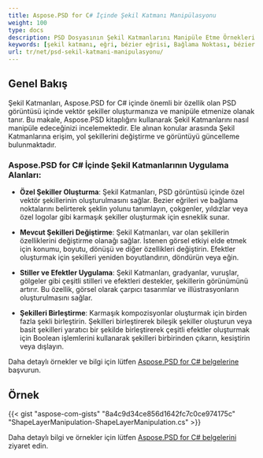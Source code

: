 ```yaml
---
title: Aspose.PSD for C# İçinde Şekil Katmanı Manipülasyonu
weight: 100
type: docs
description: PSD Dosyasının Şekil Katmanlarını Manipüle Etme Örnekleri
keywords: [şekil katmanı, eğri, bézier eğrisi, Bağlama Noktası, bézier düğümleri, psd api, C#, csharp, kod örneği]
url: tr/net/psd-sekil-katmani-manipulasyonu/
---
```


## Genel Bakış
Şekil Katmanları, Aspose.PSD for C# içinde önemli bir özellik olan PSD görüntüsü içinde vektör şekiller oluşturmanıza ve manipüle etmenize olanak tanır. Bu makale, Aspose.PSD kitaplığını kullanarak Şekil Katmanlarını nasıl manipüle edeceğinizi incelemektedir. Ele alınan konular arasında Şekil Katmanlarına erişim, yol şekillerini değiştirme ve görüntüyü güncelleme bulunmaktadır.

### Aspose.PSD for C# İçinde Şekil Katmanlarının Uygulama Alanları:

- **Özel Şekiller Oluşturma**: Şekil Katmanları, PSD görüntüsü içinde özel vektör şekillerinin oluşturulmasını sağlar. Bezier eğrileri ve bağlama noktalarını belirterek şeklin yolunu tanımlayın, çokgenler, yıldızlar veya özel logolar gibi karmaşık şekiller oluşturmak için esneklik sunar.
  
- **Mevcut Şekilleri Değiştirme**: Şekil Katmanları, var olan şekillerin özelliklerini değiştirme olanağı sağlar. İstenen görsel etkiyi elde etmek için konumu, boyutu, dönüşü ve diğer özellikleri değiştirin. Efektler oluşturmak için şekilleri yeniden boyutlandırın, döndürün veya eğin.
  
- **Stiller ve Efektler Uygulama**: Şekil Katmanları, gradyanlar, vuruşlar, gölgeler gibi çeşitli stilleri ve efektleri destekler, şekillerin görünümünü artırır. Bu özellik, görsel olarak çarpıcı tasarımlar ve illüstrasyonların oluşturulmasını sağlar.
  
- **Şekilleri Birleştirme**: Karmaşık kompozisyonlar oluşturmak için birden fazla şekli birleştirin. Şekilleri birleştirerek bileşik şekiller oluşturun veya basit şekilleri yaratıcı bir şekilde birleştirerek çeşitli efektler oluşturmak için Boolean işlemlerini kullanarak şekilleri birbirinden çıkarın, kesiştirin veya dışlayın.

Daha detaylı örnekler ve bilgi için lütfen [Aspose.PSD for C# belgelerine](https://docs.aspose.com/psd/net/) başvurun.

## Örnek

{{< gist "aspose-com-gists" "8a4c9d34ce856d1642fc7c0ce974175c" "ShapeLayerManipulation-ShapeLayerManipulation.cs" >}}

Daha detaylı bilgi ve örnekler için lütfen [Aspose.PSD for C# belgelerini](https://docs.aspose.com/psd/net/) ziyaret edin.

